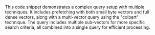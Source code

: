 This code snippet demonstrates a complex query setup with multiple techniques. It includes prefetching with both small byte vectors and full dense vectors, along with a multi-vector query using the "colbert" technique. The query includes multiple sub-vectors for more specific search criteria, all combined into a single query for efficient processing.